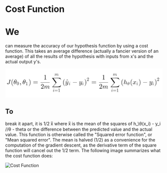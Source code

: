 # Cost Function

<h1>We</h1> can measure the accuracy of our hypothesis function by using a cost function. This takes an average difference (actually a fancier version of an average) of all the results of the hypothesis with inputs from x's and the actual output y's.

![Cost Function](Cost_Function.png)

<h2>To</h2> break it apart, it is 1/2 x̅ where x̅ is the mean of the squares of h_\θ(x_i) - y_i //θ - theta or the difference between the predicted value and the actual value.
This function is otherwise called the "Squared error function", or "Mean squared error". The mean is halved (1/2)
as a convenience for the computation of the gradient descent, as the derivative term of the square function will cancel out the 1/2
term. The following image summarizes what the cost function does:

![Cost Function](https://d3c33hcgiwev3.cloudfront.net/imageAssetProxy.v1/R2YF5Lj3EeajLxLfjQiSjg_110c901f58043f995a35b31431935290_Screen-Shot-2016-12-02-at-5.23.31-PM.png?expiry=1609891200000&hmac=F7xQfH6b2KSiEKjiW4kQqup0Wx6MykpcEBDx-VPozMU)

